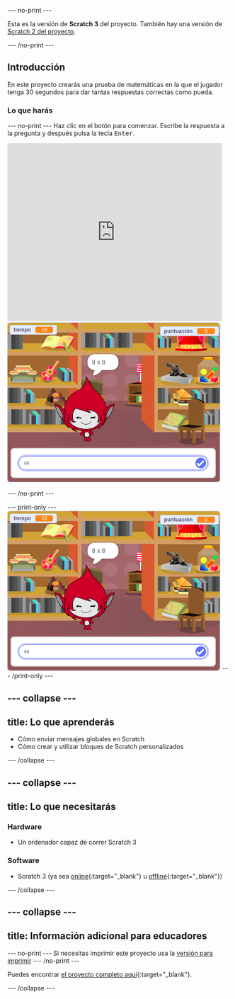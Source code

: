 --- no-print ---

Esta es la versión de **Scratch 3** del proyecto. También hay una versión de [Scratch 2 del proyecto](https://projects.raspberrypi.org/es-ES/projects/brain-game-scratch2).

--- /no-print ---

## Introducción

En este proyecto crearás una prueba de matemáticas en la que el jugador tenga 30 segundos para dar tantas respuestas correctas como pueda.

### Lo que harás

--- no-print --- Haz clic en el botón para comenzar. Escribe la respuesta a la pregunta y después pulsa la tecla <kbd>Enter</kbd>.

<div class="scratch-preview">
  <iframe allowtransparency="true" width="485" height="402" src="https://scratch.mit.edu/projects/embed/350715825/?autostart=false" frameborder="0" scrolling="no"></iframe>
  <img src="images/brain-final.png">
</div>

--- /no-print ---

--- print-only --- ![Brain Game](images/brain-final.png) --- /print-only ---

--- collapse ---
---
title: Lo que aprenderás
---

+ Cómo enviar mensajes globales en Scratch
+ Cómo crear y utilizar bloques de Scratch personalizados

--- /collapse ---

--- collapse ---
---
title: Lo que necesitarás
---

### Hardware

+ Un ordenador capaz de correr Scratch 3

### Software

+ Scratch 3 (ya sea [online](http://rpf.io/scratchon){:target="_blank"} u [offline](http://rpf.io/scratchoff){:target="_blank"})

--- /collapse ---

--- collapse ---
---
title: Información adicional para educadores
---

--- no-print --- 
Si necesitas imprimir este proyecto usa la [versión para imprimir](https://projects.raspberrypi.org/es-ES/projects/brain-game/print) --- /no-print ---

Puedes encontrar [el proyecto completo aquí](http://rpf.io/p/es-ES/brain-game-get){:target="_blank"}.

--- /collapse ---